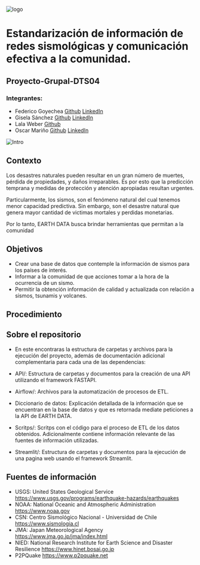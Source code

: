 ![logo](https://github.com/oscarmarinoa/Sistema-de-alertas-sismicas---Proyecto-Grupal-DTS04/blob/main/Imagenes/Logo.jpg)

# Estandarización de información de redes sismológicas y comunicación efectiva a la comunidad.

## Proyecto-Grupal-DTS04
### Integrantes: 
* Federico Goyechea [Github](https://github.com/Workitaws) [LinkedIn](https://www.linkedin.com/in/federico-goyechea-65361b24a/)
* Gisela Sánchez [Github](https://github.com/sgisela945) [LinkedIn](https://www.linkedin.com/in/gisela-s%C3%A1nchez-272b9017a)
* Lala Weber [Github](https://github.com/LalaYupii)
* Oscar Mariño [Github](https://github.com/oscarmarinoa) [LinkedIn](https://www.linkedin.com/in/oscar-mariño-arias-774098112/)



![Intro](https://user-images.githubusercontent.com/104787036/202545063-d46a6706-e880-448d-a1be-906b4e7c3996.jpg)


## **Contexto**

Los desastres naturales pueden resultar en un gran número de muertes, pérdida de propiedades, y daños irreparables. Es por esto que la predicción temprana y medidas de protección y atención apropiadas resultan urgentes.

Particularmente, los sismos, son el fenómeno natural del cual tenemos menor capacidad predictiva. Sin embargo, son el desastre natural que genera mayor cantidad de victimas mortales y perdidas monetarias.

Por lo tanto, EARTH DATA busca brindar herramientas que permitan a la comunidad 

## **Objetivos**

* Crear una base de datos que contemple la información de sismos para los países de interés.
* Informar a la comunidad de que acciones tomar a la hora de la ocurrencia de un sismo.
* Permitir la obtención información de calidad y actualizada con relación a sismos, tsunamis y volcanes.


## **Procedimiento**

## **Sobre el repositorio**

* En este encontraras la estructura de carpetas y archivos para la ejecución del proyecto, además de documentación adicional complementaria para cada una de las dependencias:

* API/: Estructura de carpetas y documentos para la creación de una API utilizando el framework FASTAPI.
* Airflow/: Archivos para la automatización de procesos de ETL.
* Diccionario de datos: Explicación detallada de la información que se encuentran en la base de datos y que es retornada mediate peticiones a la API de EARTH DATA.
* Scritps/: Scritps con el código para el proceso de ETL de los datos obtenidos. Adicionalmente contiene información relevante de las fuentes de información utilizadas.
* Streamlit/: Estructura de carpetas y documentos para la ejecución de una pagina web usando el framework Streamlit.

## Fuentes de información
 
* USGS: United States Geological Service https://www.usgs.gov/programs/earthquake-hazards/earthquakes
* NOAA: National Oceanic and Atmospheric Administration https://www.noaa.gov
* CSN: Centro Sismológico Nacional - Universidad de Chile https://www.sismologia.cl
* JMA: Japan Meteorological Agency https://www.jma.go.jp/jma/index.html
* NIED: National Research Institute for Earth Science and Disaster Resilience https://www.hinet.bosai.go.jp
* P2PQuake https://www.p2pquake.net


